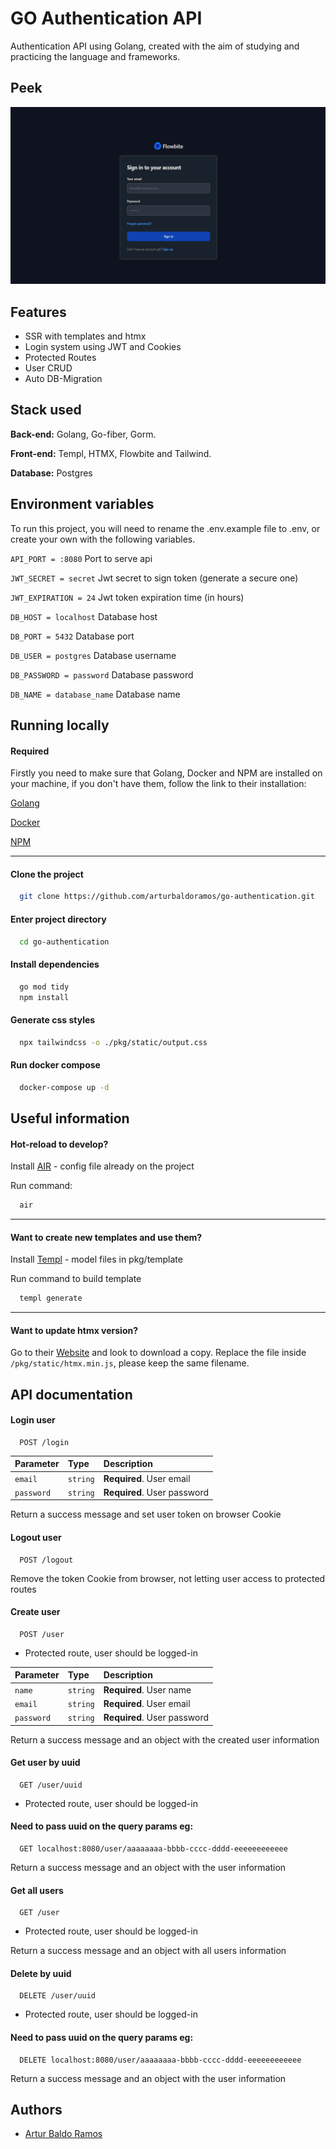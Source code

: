 
# GO Authentication API

Authentication API using Golang, created with the aim of studying and practicing the language and frameworks.

## Peek
![Peek](/pkg/utils/peek.png "Peek")

## Features

- SSR with templates and htmx
- Login system using JWT and Cookies
- Protected Routes
- User CRUD
- Auto DB-Migration


## Stack used

**Back-end:** Golang, Go-fiber, Gorm.

**Front-end:** Templ, HTMX, Flowbite and Tailwind.

**Database:** Postgres


## Environment variables

To run this project, you will need to rename the .env.example file to .env, or create your own with the following variables.

`API_PORT = :8080`                       Port to serve api

`JWT_SECRET = secret`                    Jwt secret to sign token (generate a secure one)

`JWT_EXPIRATION = 24`                    Jwt token expiration time (in hours)



`DB_HOST = localhost`                    Database host

`DB_PORT = 5432`                         Database port

`DB_USER = postgres`                     Database username

`DB_PASSWORD = password`                 Database password

`DB_NAME = database_name`                Database name


## Running locally

#### Required
Firstly you need to make sure that Golang, Docker and NPM are installed on your machine,
if you don't have them, follow the link to their installation:

[Golang](https://go.dev/doc/install)

[Docker](https://www.docker.com/)

[NPM](https://www.npmjs.com/)


----
#### Clone the project

```bash
  git clone https://github.com/arturbaldoramos/go-authentication.git
```

#### Enter project directory

```bash
  cd go-authentication
```

#### Install dependencies

```bash
  go mod tidy
  npm install
```

#### Generate css styles

```bash
  npx tailwindcss -o ./pkg/static/output.css
```


#### Run docker compose

```bash
  docker-compose up -d
```


## Useful information

#### Hot-reload to develop?
Install [AIR](https://github.com/cosmtrek/air) - config file already on the project

Run command:
```bash
  air
```

---

#### Want to create new templates and use them?
Install [Templ](https://templ.guide/) - model files in pkg/template

Run command to build template
```bash
  templ generate
```

---
#### Want to update htmx version?
Go to their [Website](https://htmx.org/docs/#installing) and look to download a copy. Replace the file inside `/pkg/static/htmx.min.js`, please keep the same filename. 

## API documentation

#### Login user

```http
  POST /login
```

| Parameter   | Type       | Description                           |
| :---------- | :--------- | :---------------------------------- |
| `email` | `string` | **Required**. User email |
| `password` | `string` | **Required**. User password |

Return a success message and set user token on browser Cookie

#### Logout user

```http
  POST /logout
```
Remove the token Cookie from browser, not letting user access to protected routes

#### Create user

```http
  POST /user
```

- Protected route, user should be logged-in


| Parameter   | Type       | Description                           |
| :---------- | :--------- | :---------------------------------- |
| `name` | `string` | **Required**. User name |
| `email` | `string` | **Required**. User email |
| `password` | `string` | **Required**. User password |

Return a success message and an object with the created user information

#### Get user by uuid

```http
  GET /user/uuid
```

- Protected route, user should be logged-in

#### Need to pass uuid on the query params eg:

```http
  GET localhost:8080/user/aaaaaaaa-bbbb-cccc-dddd-eeeeeeeeeeee
```

Return a success message and an object with the user information

#### Get all users

```http
  GET /user
```

- Protected route, user should be logged-in


Return a success message and an object with all users information

#### Delete by uuid

```http
  DELETE /user/uuid
```

- Protected route, user should be logged-in

#### Need to pass uuid on the query params eg:

```http
  DELETE localhost:8080/user/aaaaaaaa-bbbb-cccc-dddd-eeeeeeeeeeee
```

Return a success message and an object with the user information


## Authors

- [Artur Baldo Ramos](https://github.com/arturbaldoramos)

